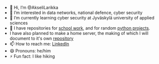- 👋 Hi, I’m @AkseliLarikka
- 👀 I’m interested in data networks, national defence, cyber security
- 🌱 I’m currently learning cyber security at Jyväskylä university of applied sciences
- 💞️ I have repositories for [school work](https://github.com/AkseliLarikka/SchoolProjects), and for random [python projects](https://github.com/AkseliLarikka/PythonProjects).
- I have also planned to make a home server, the making of which I will document to it's own [repository](https://github.com/AkseliLarikka/HomeLab)
- 📫 How to reach me: [LinkedIn](https://www.linkedin.com/in/akseli-larikka/)
- 😄 Pronouns: he/him
- ⚡ Fun fact: I like hiking

<!---
AkseliLarikka/AkseliLarikka is a ✨ special ✨ repository because its `README.md` (this file) appears on your GitHub profile.
You can click the Preview link to take a look at your changes.
--->
